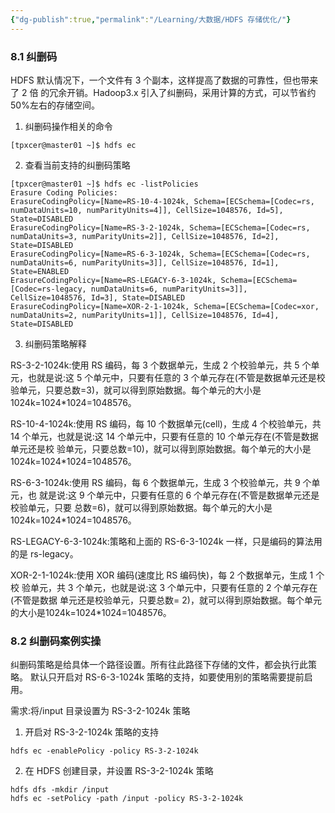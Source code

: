 ```yaml
---
{"dg-publish":true,"permalink":"/Learning/大数据/HDFS 存储优化/"}
---
```



### 8.1 纠删码
HDFS 默认情况下，一个文件有 3 个副本，这样提高了数据的可靠性，但也带来了 2 倍 的冗余开销。Hadoop3.x 引入了纠删码，采用计算的方式，可以节省约 50%左右的存储空间。

1.  纠删码操作相关的命令

```
[tpxcer@master01 ~]$ hdfs ec
```

2.  查看当前支持的纠删码策略

```
[tpxcer@master01 ~]$ hdfs ec -listPolicies
Erasure Coding Policies:
ErasureCodingPolicy=[Name=RS-10-4-1024k, Schema=[ECSchema=[Codec=rs, numDataUnits=10, numParityUnits=4]], CellSize=1048576, Id=5], State=DISABLED
ErasureCodingPolicy=[Name=RS-3-2-1024k, Schema=[ECSchema=[Codec=rs, numDataUnits=3, numParityUnits=2]], CellSize=1048576, Id=2], State=DISABLED
ErasureCodingPolicy=[Name=RS-6-3-1024k, Schema=[ECSchema=[Codec=rs, numDataUnits=6, numParityUnits=3]], CellSize=1048576, Id=1], State=ENABLED
ErasureCodingPolicy=[Name=RS-LEGACY-6-3-1024k, Schema=[ECSchema=[Codec=rs-legacy, numDataUnits=6, numParityUnits=3]], CellSize=1048576, Id=3], State=DISABLED
ErasureCodingPolicy=[Name=XOR-2-1-1024k, Schema=[ECSchema=[Codec=xor, numDataUnits=2, numParityUnits=1]], CellSize=1048576, Id=4], State=DISABLED
```

3.  纠删码策略解释

RS-3-2-1024k:使用 RS 编码，每 3 个数据单元，生成 2 个校验单元，共 5 个单元，也就是说:这 5 个单元中，只要有任意的 3 个单元存在(不管是数据单元还是校验单元，只要总数=3)，就可以得到原始数据。每个单元的大小是 1024k=1024*1024=1048576。

RS-10-4-1024k:使用 RS 编码，每 10 个数据单元(cell)，生成 4 个校验单元，共 14 个单元，也就是说:这 14 个单元中，只要有任意的 10 个单元存在(不管是数据单元还是校 验单元，只要总数=10)，就可以得到原始数据。每个单元的大小是1024k=1024*1024=1048576。

RS-6-3-1024k:使用 RS 编码，每 6 个数据单元，生成 3 个校验单元，共 9 个单元，也 就是说:这 9 个单元中，只要有任意的 6 个单元存在(不管是数据单元还是校验单元，只要 总数=6)，就可以得到原始数据。每个单元的大小是 1024k=1024*1024=1048576。

RS-LEGACY-6-3-1024k:策略和上面的 RS-6-3-1024k 一样，只是编码的算法用的是 rs-legacy。

XOR-2-1-1024k:使用 XOR 编码(速度比 RS 编码快)，每 2 个数据单元，生成 1 个校 验单元，共 3 个单元，也就是说:这 3 个单元中，只要有任意的 2 个单元存在(不管是数据 单元还是校验单元，只要总数= 2)，就可以得到原始数据。每个单元的大小是1024k=1024*1024=1048576。

### 8.2 纠删码案例实操

纠删码策略是给具体一个路径设置。所有往此路径下存储的文件，都会执行此策略。 默认只开启对 RS-6-3-1024k 策略的支持，如要使用别的策略需要提前启用。

需求:将/input 目录设置为 RS-3-2-1024k 策略

1.  开启对 RS-3-2-1024k 策略的支持

```
hdfs ec -enablePolicy -policy RS-3-2-1024k 
```

2.  在 HDFS 创建目录，并设置 RS-3-2-1024k 策略

```
hdfs dfs -mkdir /input
hdfs ec -setPolicy -path /input -policy RS-3-2-1024k
```

